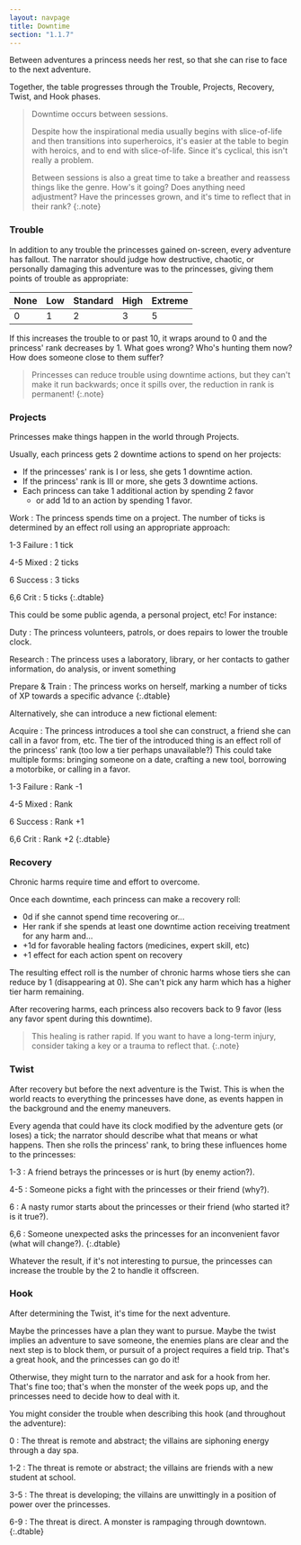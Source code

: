 ```yaml
---
layout: navpage
title: Downtime
section: "1.1.7"
---
```


Between adventures a princess needs her rest, so that she can rise to face to the next adventure.

Together, the table progresses through the Trouble, Projects, Recovery, Twist, and Hook phases.

> Downtime occurs between sessions.
>
> Despite how the inspirational media usually begins with slice-of-life and then transitions into superheroics,
> it's easier at the table to begin with heroics, and to end with slice-of-life.
> Since it's cyclical, this isn't really a problem.
>
> Between sessions is also a great time to take a breather and reassess things like the genre.
> How's it going?
> Does anything need adjustment?
> Have the princesses grown, and it's time to reflect that in their rank?
{:.note}

### Trouble

In addition to any trouble the princesses gained on-screen, every adventure has fallout.
The narrator should judge how destructive, chaotic, or personally damaging this adventure was to the princesses, giving them points of trouble as appropriate:

| None | Low | Standard | High | Extreme |
|------|-----|----------|------|---------|
| 0    | 1   | 2        | 3    | 5       |

If this increases the trouble to or past 10, it wraps around to 0 and the princess' rank decreases by 1.
What goes wrong? Who's hunting them now? How does someone close to them suffer?

> Princesses can reduce trouble using downtime actions, but they can't make it run backwards;
> once it spills over, the reduction in rank is permanent!
{:.note}

### Projects

Princesses make things happen in the world through Projects.

Usually, each princess gets 2 downtime actions to spend on her projects:
* If the princesses' rank is I or less, she gets 1 downtime action.
* If the princess' rank is III or more, she gets 3 downtime actions.
* Each princess can take 1 additional action by spending 2 favor
  * or add 1d to an action by spending 1 favor.

Work
: The princess spends time on a project. The number of ticks is determined by an effect roll using an appropriate approach:

1-3 Failure
: 1 tick

4-5 Mixed
: 2 ticks

6 Success
: 3 ticks

6,6 Crit
: 5 ticks
{:.dtable}



This could be some public agenda, a personal project, etc! For instance:

Duty
: The princess volunteers, patrols, or does repairs to lower the trouble clock.

Research
: The princess uses a laboratory, library, or her contacts to gather information, do analysis, or invent something

Prepare & Train
: The princess works on herself, marking a number of ticks of XP towards a specific advance
{:.dtable}



Alternatively, she can introduce a new fictional element:

Acquire
: The princess introduces a tool she can construct, a friend she can call in a favor from, etc.
  The tier of the introduced thing is an effect roll of the princess' rank (too low a tier perhaps unavailable?)
  This could take multiple forms:
  bringing someone on a date, crafting a new tool, borrowing a motorbike, or calling in a favor.

1-3 Failure
: Rank -1

4-5 Mixed
: Rank

6 Success
: Rank +1

6,6 Crit
: Rank +2
{:.dtable}



### Recovery

Chronic harms require time and effort to overcome.

Once each downtime, each princess can make a recovery roll:
* 0d if she cannot spend time recovering or...
* Her rank if she spends at least one downtime action receiving treatment for any harm and...
* +1d for favorable healing factors (medicines, expert skill, etc)
* +1 effect for each action spent on recovery

The resulting effect roll is the number of chronic harms whose tiers she can reduce by 1 (disappearing at 0).
She can't pick any harm which has a higher tier harm remaining.

After recovering harms, each princess also recovers back to 9 favor (less any favor spent during this downtime).

> This healing is rather rapid.
> If you want to have a long-term injury, consider taking a key or a trauma to reflect that.
{:.note}

### Twist

After recovery but before the next adventure is the Twist.
This is when the world reacts to everything the princesses have done, as events happen in the background and the enemy maneuvers.

Every agenda that could have its clock modified by the adventure gets (or loses) a tick; the narrator should describe what that means or what happens.
Then she rolls the princess' rank, to bring these influences home to the princesses:

1-3
: A friend betrays the princesses or is hurt (by enemy action?).

4-5
: Someone picks a fight with the princesses or their friend (why?).

6
: A nasty rumor starts about the princesses or their friend (who started it? is it true?).

6,6
: Someone unexpected asks the princesses for an inconvenient favor (what will change?).
{:.dtable}



Whatever the result, if it's not interesting to pursue, the princesses can increase the trouble by the 2 to handle it offscreen.

### Hook

After determining the Twist, it's time for the next adventure.

Maybe the princesses have a plan they want to pursue.
Maybe the twist implies an adventure to save someone, the enemies plans are clear and the next step is to block them, or pursuit of a project requires a field trip.
That's a great hook, and the princesses can go do it!

Otherwise, they might turn to the narrator and ask for a hook from her.
That's fine too; that's when the monster of the week pops up, and the princesses need to decide how to deal with it.

You might consider the trouble when describing this hook (and throughout the adventure):

0
: The threat is remote and abstract; the villains are siphoning energy through a day spa.

1-2
: The threat is remote or abstract; the villains are friends with a new student at school.

3-5
: The threat is developing; the villains are unwittingly in a position of power over the princesses.

6-9
: The threat is direct. A monster is rampaging through downtown.
{:.dtable}



